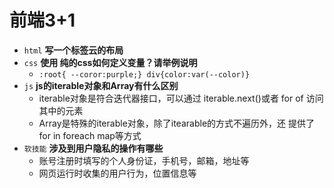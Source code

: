 # 前端3+1
- `html` **写一个标签云的布局**
- `css` **使用 纯的css如何定义变量？请举例说明**
  - `:root{ --coror:purple;} div{color:var(--color)}`
- `js` **js的iterable对象和Array有什么区别**
  - iterable对象是符合迭代器接口，可以通过 iterable.next()或者 for of 访问其中的元素
  - Array是特殊的iterable对象，除了itearable的方式不遍历外，还 提供了 for in foreach map等方式
- `软技能` **涉及到用户隐私的操作有哪些**
  - 账号注册时填写的个人身份证，手机号，邮箱，地址等
  - 网页运行时收集的用户行为，位置信息等
